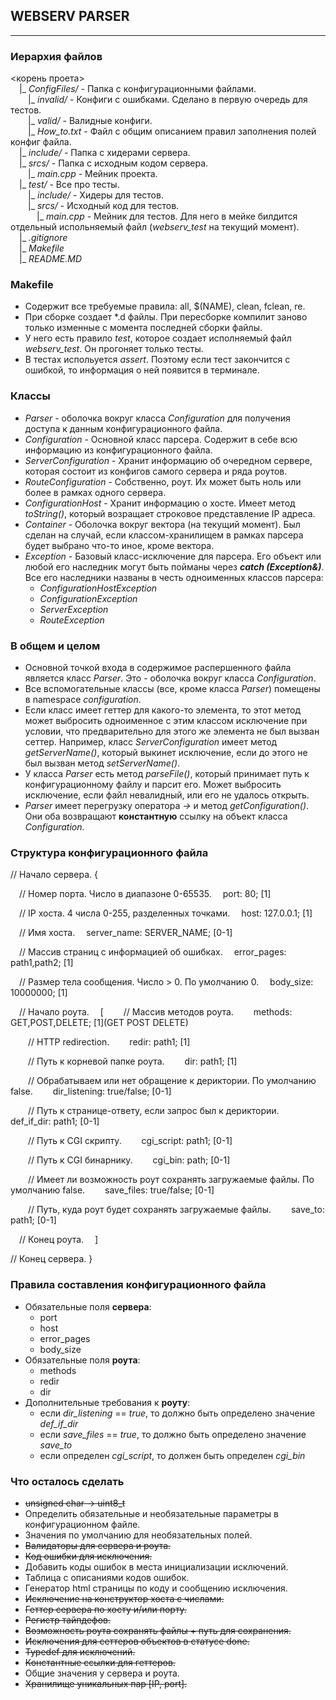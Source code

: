 ## WEBSERV PARSER
***

### Иерархия файлов
<корень проета>\
&emsp;|_ *ConfigFiles/* - Папка с конфигурационными файлами.\
&emsp;&emsp;|_ *invalid/* - Конфиги с ошибками. Сделано в первую очередь для тестов.\
&emsp;&emsp;|_ *valid/* - Валидные конфиги.\
&emsp;&emsp;|_ *How_to.txt* - Файл с общим описанием правил заполнения полей конфиг файла.\
&emsp;|_ *include/* - Папка с хидерами сервера.\
&emsp;|_ *srcs/* - Папка с исходным кодом сервера.\
&emsp;&emsp;|_ *main.cpp* - Мейник проекта.\
&emsp;|_ *test/* - Все про тесты.\
&emsp;&emsp;|_ *include/* - Хидеры для тестов.\
&emsp;&emsp;|_ *srcs/* - Исходный код для тестов.\
&emsp;&emsp;&emsp;|_ *main.cpp* - Мейник для тестов. Для него в мейке билдится отдельный испольняемый файл (*webserv_test* на текущий момент).\
&emsp;|_ *.gitignore*\
&emsp;|_ *Makefile*\
&emsp;|_ *README.MD*

### Makefile
- Содержит все требуемые правила: all, $(NAME), clean, fclean, re.
- При сборке создает *.d файлы. При пересборке компилит заново только изменные с момента последней сборки файлы.
- У него есть правило *test*, которое создает исполняемый файл *webserv_test*. Он прогоняет только тесты.
- В тестах испольуется *assert*. Поэтому если тест закончится с ошибкой, то информация о ней появится в терминале.

### Классы
- *Parser* - оболочка вокруг класса *Configuration* для получения доступа к данным конфигурационного файла. 
- *Configuration* - Основной класс парсера. Содержит в себе всю информацию из конфигурационного файла.
- *ServerConfiguration* - Хранит информацию об очередном сервере, которая состоит из конфигов самого сервера и ряда роутов.
- *RouteConfiguration* - Собственно, роут. Их может быть ноль или более в рамках одного сервера.
- *ConfigurationHost* - Хранит информацию о хосте. Имеет метод *toString()*, который возращает строковое представление IP адреса.
- *Container* - Оболочка вокруг вектора (на текущий момент). Был сделан на случай, если классом-хранилищем в рамках парсера будет выбрано что-то иное, кроме вектора.
- *Exception* - Базовый класс-исключение для парсера. Его объект или любой его наследник могут быть пойманы через ***catch (Exception&)***. Все его наследники названы в честь одноименных классов парсера:
    - *ConfigurationHostException*
    - *ConfigurationException*
    - *ServerException*
    - *RouteException*

### В общем и целом
- Основной точкой входа в содержимое распершенного файла является класс *Parser*. Это - оболочка вокруг класса *Configuration*.
- Все вспомогательные классы (все, кроме класса *Parser*) помещены в namespace *configuration*.
- Если класс имеет геттер для какого-то элемента, то этот метод может выбросить одноименное с этим классом исключение при условии, что предварительно для этого же элемента не был вызван сеттер. Например, класс *ServerConfiguration* имеет метод *getServerName()*, который выкинет исключение, если до этого не был вызван метод *setServerName()*.
- У класса *Parser* есть метод *parseFile()*, который принимает путь к конфигурационному файлу и парсит его. Может выбросить исключение, если файл невалидный, или его не удалось открыть.
- *Parser* имеет перегрузку оператора *->* и метод *getConfiguration()*. Они оба возвращают **константную** ссылку на объект класса *Configuration*.

### Структура конфигурационного файла
// Начало сервера.
{

&emsp;// Номер порта. Число в диапазоне 0-65535.
&emsp;port:            80;                 [1]

&emsp;// IP хоста. 4 числа 0-255, разделенных точками.
&emsp;host:            127.0.0.1;          [1]

&emsp;// Имя хоста.
&emsp;server_name:     SERVER_NAME;        [0-1]

&emsp;// Массив страниц с информацией об ошибках.
&emsp;error_pages:     path1,path2;        [1]

&emsp;// Размер тела сообщения. Число > 0. По умолчанию 0.
&emsp;body_size:       10000000;           [1]
    
&emsp;// Начало роута.
&emsp;[
&emsp;&emsp;// Массив методов роута.
&emsp;&emsp;methods:             GET,POST,DELETE;    [1](GET POST DELETE)

&emsp;&emsp;// HTTP redirection.
&emsp;&emsp;redir:               path1;              [1]

&emsp;&emsp;// Путь к корневой папке роута.
&emsp;&emsp;dir:                 path1;              [1] 

&emsp;&emsp;// Обрабатываем или нет обращение к дериктории. По умолчанию false.
&emsp;&emsp;dir_listening:       true/false;         [0-1] 

&emsp;&emsp;// Путь к странице-ответу, если запрос был к дериктории.
&emsp;&emsp;def_if_dir:          path1;              [0-1] 

&emsp;&emsp;// Путь к CGI скрипту.
&emsp;&emsp;cgi_script:          path1;              [0-1] 

&emsp;&emsp;// Путь к CGI бинарнику.
&emsp;&emsp;cgi_bin:             path;               [0-1] 

&emsp;&emsp;// Имеет ли возможность роут сохранять загружаемые файлы. По умолчанию false.
&emsp;&emsp;save_files:          true/false;         [0-1] 

&emsp;&emsp;// Путь, куда роут будет сохранять загружаемые файлы.
&emsp;&emsp;save_to:             path1;              [0-1]

&emsp;// Конец роута.
&emsp;]

// Конец сервера.
} 

### Правила составления конфигурационного файла
- Обязательные поля **сервера**:
    - port
    - host
    - error_pages
    - body_size
- Обязательные поля **роута**:
    - methods
    - redir
    - dir
- Дополнительные требования к **роуту**:
    - если *dir_listening* == *true*, то должно быть определено значение *def_if_dir*
    - если *save_files* == *true*, то должно быть определено значение *save_to*
    - если определен *cgi_script*, то должен быть определен *cgi_bin*

### Что осталось сделать
- ~~unsigned char -> uint8_t~~
- Определить обязательные и необязательные параметры в конфигурационном файле.
- Значения по умолчанию для необязательных полей.
- ~~Валидаторы для сервера и роута.~~
- ~~Код ошибки для исключения.~~
- Добавить коды ошибок в места инициализации исключений.
- Таблица с описаниями кодов ошибок.
- Генератор html страницы по коду и сообщению исключения.
- ~~Исключение на конструктор хоста с числами.~~
- ~~Геттер сервера по хосту и/или порту.~~
- ~~Регистр тайпдефов.~~
- ~~Возможность роута сохранять файлы + путь для сохранения.~~
- ~~Исключения для сеттеров объектов в статусе done.~~
- ~~Typedef для исключений.~~
- ~~Константные ссылки для геттеров.~~
- Общие значения у сервера и роута.
- ~~Хранилище уникальных пар [IP, port].~~
